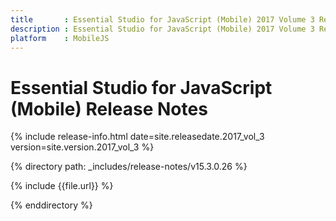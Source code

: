 ```yaml
---
title       : Essential Studio for JavaScript (Mobile) 2017 Volume 3 Release Notes
description : Essential Studio for JavaScript (Mobile) 2017 Volume 3 Release Notes
platform    : MobileJS
---
```


# Essential Studio for JavaScript (Mobile) Release Notes

{% include release-info.html date=site.releasedate.2017_vol_3 version=site.version.2017_vol_3 %} 

{% directory path: _includes/release-notes/v15.3.0.26 %}

{% include {{file.url}} %}

{% enddirectory %}